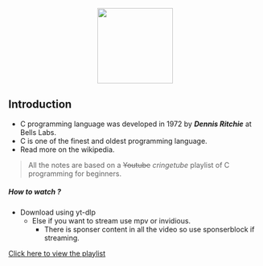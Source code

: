 <p align="center">
<a href="https://en.wikipedia.org/wiki/C_(programming_language)">
<img src="https://upload.wikimedia.org/wikipedia/commons/3/35/The_C_Programming_Language_logo.svg" width ="150">
</a>
</p>

## Introduction 
- C programming language was developed in 1972 by **_Dennis Ritchie_** at Bells Labs.
-  C is one of the finest and oldest programming language.
- Read more on the wikipedia.


> All the notes are based on a ~~Youtube~~ _cringetube_ playlist of C programming for beginners.

##### How to watch ? 
- Download using yt-dlp
	- Else if you want to stream use mpv or invidious.
		- There is sponser content in all the video so use sponserblock if streaming.
		
[Click here to view the playlist](https://redirect.invidious.io/playlist?list=PLdo5W4Nhv31a8UcMN9-35ghv8qyFWD9_S)
